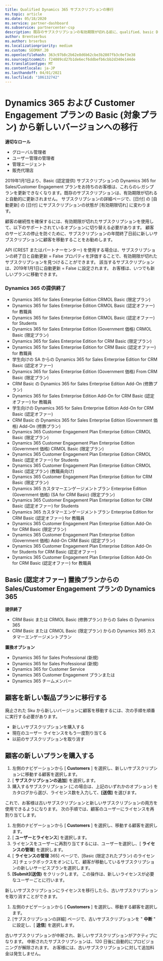 ```yaml
---
title: Qualified Dynamics 365 サブスクリプションの移行
ms.topic: article
ms.date: 05/18/2020
ms.service: partner-dashboard
ms.subservice: partnercenter-csp
description: 既存のサブスクリプションの有効期限が切れる前に、qualified、basic Dynamics 365 サブスクリプションから新しいサブスクリプションに移行する方法について説明します。
author: Brentserbus
ms.author: brserbus
ms.localizationpriority: medium
ms.custom: SEOMAY.20
ms.openlocfilehash: 363c97b8c2b62e8d6b62cbe3b2807fb3c0ef3e38
ms.sourcegitcommit: f24089cd27b1de6ecf6ddbefb6cbb2d340e144de
ms.translationtype: MT
ms.contentlocale: ja-JP
ms.lasthandoff: 04/01/2021
ms.locfileid: "106132742"
---
```

# <a name="migrate-dynamics-365-and-customer-engagement-plan-from-basic-qualified-offers-to-newer-versions"></a>Dynamics 365 および Customer Engagement プランの Basic (対象プラン) から新しいバージョンへの移行

**適切なロール**

- グローバル管理者
- ユーザー管理の管理者
- 管理エージェント
- 販売代理店

2019年1月1日より、Basic (認定提供) サブスクリプションの Dynamics 365 for Sales/Customer Engagement プランをお持ちのお客様は、これらのレガシプランを更新できなくなります。既存のサブスクリプションは、有効期限が切れると自動的に更新されません。 サブスクリプションの詳細ページで、[日付] の [自動更新] の [日付] にサブスクリプションの状態が [有効期限切れ] に変わります。 

顧客の継続性を確保するには、有効期限が切れたサブスクリプションを使用して、以下のサポートされているオプションに切り替える必要があります。 顧客のサービスの停止を防ぐために、サブスクリプションの年間終了日前に新しいサブスクリプションに顧客を移動することをお勧めします。

API (CREST またはパートナーセンター) を使用する場合は、サブスクリプションの終了日と自動更新 = False プロパティを評価することで、有効期限が切れたサブスクリプションを見つけることができます。 該当するサブスクリプションは、2019年1月1日に自動更新 = False に設定されます。 お客様は、いつでも新しいプランに移動できます。 

### <a name="the-dynamics-365-offers-being-retired"></a>Dynamics 365 の提供終了

- Dynamics 365 for Sales Enterprise Edition CRMOL Basic (限定プラン)
- Dynamics 365 for Sales Enterprise Edition CRMOL Basic (認定オファー) for 教職員
- Dynamics 365 for Sales Enterprise Edition CRMOL Basic (認定オファー) for Students
- Dynamics 365 for Sales Enterprise Edition (Government 価格) CRMOL Basic (限定プラン)
- Dynamics 365 for Sales Enterprise Edition for CRM Basic (限定プラン)
- Dynamics 365 for Sales Enterprise Edition for CRM Basic (認定オファー) for 教職員
- 学生向けの SA からの Dynamics 365 for Sales Enterprise Edition for CRM Basic (認定オファー)
- Dynamics 365 for Sales Enterprise Edition (Government 価格) From CRM Basic (限定プラン)
- CRM Basic の Dynamics 365 for Sales Enterprise Edition Add-On (修飾プラン)
- Dynamics 365 for Sales Enterprise Edition Add-On for CRM Basic (認定オファー) for 教職員
- 学生向けの Dynamics 365 for Sales Enterprise Edition Add-On for CRM Basic (認定オファー)
- CRM Basic の Dynamics 365 for Sales Enterprise Edition (Government 価格) Add-On (修飾プラン)
- Dynamics 365 Customer Engagement Plan Enterprise Edition CRMOL Basic (限定プラン)
- Dynamics 365 Customer Engagement Plan Enterprise Edition (Government 価格) CRMOL Basic (限定プラン)
- Dynamics 365 Customer Engagement Plan Enterprise Edition CRMOL Basic (認定オファー) for Students
- Dynamics 365 Customer Engagement Plan Enterprise Edition CRMOL Basic (認定プラン) (教職員向け)
- Dynamics 365 Customer Engagement Plan Enterprise Edition for CRM Basic (限定プラン)
- Dynamics 365 カスタマーエンゲージメントプラン Enterprise Edition (Government 価格) (SA for CRM Basic) (限定プラン)
- Dynamics 365 Customer Engagement Plan Enterprise Edition for CRM Basic (認定オファー) for Students
- Dynamics 365 カスタマーエンゲージメントプラン Enterprise Edition for CRM Basic (認定オファー) for 教職員
- Dynamics 365 Customer Engagement Plan Enterprise Edition Add-On for CRM Basic (限定プラン)
- Dynamics 365 Customer Engagement Plan Enterprise Edition (Government 価格) Add-On CRM Basic (認定プラン)
- Dynamics 365 Customer Engagement Plan Enterprise Edition Add-On for Students for CRM Basic (認定オファー)
- Dynamics 365 Customer Engagement Plan Enterprise Edition Add-On for CRM Basic (認定オファー) for 教職員



## <a name="dynamics-365-for-sales-customer-engagement-plan-from-basic-qualified-offers-replacement-plans"></a>Basic (認定オファー) 置換プランからの Sales/Customer Engagement プランの Dynamics 365

**提供終了**   

- CRM Basic または CRMOL Basic (修飾プラン) からの Sales の Dynamics 365
- CRM Basic または CRMOL Basic (限定プラン) からの Dynamics 365 カスタマーエンゲージメントプラン

**置換オプション**
- Dynamics 365 for Sales Professional (新規)
- Dynamics 365 for Sales Professional (新規)
- Dynamics 365 for Customer Service
- Dynamics 365 Customer Engagement プランまたは
- Dynamics 365 チームメンバー



## <a name="transition-customers-to-new-product-plans"></a>顧客を新しい製品プランに移行する

廃止された Sku から新しいバージョンに顧客を移動するには、次の手順を順番に実行する必要があります。

- 新しいサブスクリプションを購入する
- 現在のユーザー ライセンスをもう一度割り当てる
- 以前のサブスクリプションを取り消す

## <a name="purchase-the-new-plan-for-your-customer"></a>顧客の新しいプランを購入する

1. 左側のナビゲーションから [ **Customers** ] を選択し、新しいサブスクリプションに移動する顧客を選択します。
2. [ **サブスクリプションの追加**] を選択します。
3. 購入するサブスクリプション (この場合は、上記のいずれかのオプション) をカタログから選び、ライセンス数を入力して、**[送信]** を選びます。 

これで、お客様は古いサブスクリプションと新しいサブスクリプションの両方を使用できるようになります。 次の手順では、顧客のユーザーにライセンスを再割り当てします。

1. 左側のナビゲーションから [ **Customers** ] を選択し、移動する顧客を選択します。
2. [ **ユーザーとライセンス**] を選択します。
3. ライセンスをユーザーに再割り当てするには、ユーザーを選択し、[ **ライセンスの管理**] を選択します。 
4. [ **ライセンスの管理** 365] ページで、[Basic (限定されたプラン) のライセンス] チェックボックスをオンにして、顧客が移動しているサブスクリプションの新しいサービスプランを選択します。 
5. **[Submit]\(送信\)** をクリックします。 この操作は、新しいライセンスが必要なユーザーごとに行います。 

新しいサブスクリプションにライセンスを移行したら、古いサブスクリプションを取り消すことができます。 

1. 左側のナビゲーションから [ **Customers** ] を選択し、移動する顧客を選択します。
2. [サブスクリプションの詳細] ページで、古いサブスクリプションを " **中断** " に設定し、[ **送信**] を選択します。

古いサブスクリプションが中断され、新しいサブスクリプションがアクティブになります。 中断されたサブスクリプションは、120 日後に自動的にプロビジョニングが解除されます。 お客様には、古いサブスクリプションに対して追加料金は発生しません。
 

 



